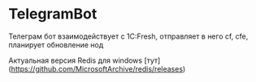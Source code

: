 # TelegramBot
Телеграм бот взаимодействует с 1C:Fresh, отправляет в него cf, cfe, планирует обновление нод

Актуальная версия Redis для windows [тут] (https://github.com/MicrosoftArchive/redis/releases)
